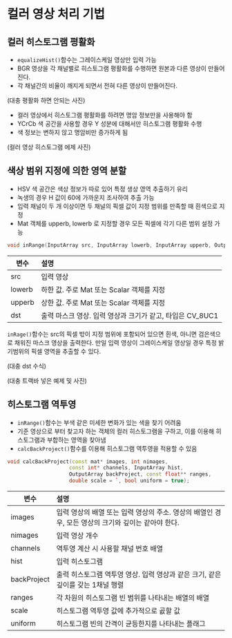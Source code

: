 # 컬러 영상 처리 기법

## 컬러 히스토그램 평활화

 - `equalizeHist()`함수는 그레이스케일 영상만 입력 가능
 - BGR 영상을 각 채널별로 히스토그램 평활화를 수행하면 원본과 다른 영상이 만들어진다.
 - 각 채널간의 비율이 깨지게 되면서 전혀 다른 영상이 만들어진다.

 (대충 평활화 하면 안되는 사진)

 - 컬러 영상에서 히스토그램 평활화를 하려면 명암 정보만을 사용해야 함
 - YCrCb 색 공간을 사용할 경우 Y 성분에 대해서만 히스토그램 평활화 수행
 - 색 정보는 변하지 않고 명암비만 증가하게 됨

 (컬러 영상 히스토그램 에제 사진)

## 색상 범위 지정에 의한 영역 분할

 - HSV 색 공간은 색상 정보가 따로 있어 특정 생상 영역 추출하기 유리
 - 녹생의 경우 H 값이 60에 가까운지 조사하여 추출 가능
 - 입력 채널이 두 개 이상이면 두 채널의 픽셀 값이 지정 범위를 만족할 때 흰색으로 지정
 - Mat 객체를 upperb, lowerb 로 지정할 경우 모든 픽셀에 각기 다른 범위 설정 가능

```c++
void inRange(InputArray src, InputArray lowerb, InputArray upperb, OutputArray dst);
```

변수 | 설명
--- |:---
src | 입력 영상
lowerb | 하한 값. 주로 Mat 또는 Scalar 객체를 지정
upperb | 상한 값. 주로 Mat 또는 Scalar 객체를 지정
dst | 출력 마스크 영상. 입력 영상과 크기가 같고, 타입은 CV_8UC1

 `inRage()`함수는 src의 픽셀 밗이 지정 범위에 포함되어 있으면 흰색, 아니면 검은색으로 채워진 마스크 영상을 출력한다. 만일 입력 영상이 그레이스케일 영상일 경우 특정 밝기범위의 픽셀 영역을 추출할 수 있다. 

 (대충 dst 수식)

 (대충 트랙바 넣은 예제 및 사진)

## 히스토그램 역투영

 - `inRange()`함수는 부색 같은 미세한 변화가 있는 색을 찾기 어려움
 - 기준 영상으로 부터 찾고자 하는 객체의 컬러 히스토그램을 구하고, 이를 이용해 히스토그램과 부합하는 영역을 찾아냄
 - `calcBackProject()`함수를 이용해 히스토그램 역투영을 적용할 수 있음

```c++
void calcBackProject(const mat* images, int nimages,
                    const int* channels, InputArray hist,
                    OutputArray backProject, const float** ranges,
                    double scale = `, bool uniform = true);
```

변수 | 설명
--- |:---
images | 입력 영상의 배열 또는 입력 영상의 주소. 영상의 배열인 경우, 모든 영상의 크기와 깊이는 같아야 한다.
nimages | 입력 영상 개수
channels | 역투영 계산 시 사용할 채널 번호 배열
hist | 입력 히스토그램
backProject | 출력 히스토그램 역투영 영상. 입력 영상과 같은 크기, 같은 깊이를 갖는 1채널 행렬
ranges | 각 차원의 히스토그램 빈 범위를 나타내는 배열의 배열
scale | 히스토그램 역투영 값에 추가적으로 곲할 값
uniform | 히스토그램 빈의 간격이 균등한지를 나타내는 플래그